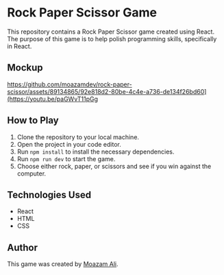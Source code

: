# Rock Paper Scissor Game

This repository contains a Rock Paper Scissor game created using React. The purpose of this game is to help polish programming skills, specifically in React.

## Mockup

https://github.com/moazamdev/rock-paper-scissor/assets/89134865/92e818d2-80be-4c4e-a736-de134f26bd60](https://youtu.be/paGWvT11pGg

## How to Play

1. Clone the repository to your local machine.
2. Open the project in your code editor.
3. Run `npm install` to install the necessary dependencies.
4. Run `npm run dev` to start the game.
5. Choose either rock, paper, or scissors and see if you win against the computer.

## Technologies Used

- React
- HTML
- CSS

## Author

This game was created by [Moazam Ali](https://github.com/moazamdev).
